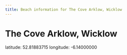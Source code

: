 ```yaml
---
title: Beach information for The Cove Arklow, Wicklow
---
```

# The Cove Arklow, Wicklow 

<div class="location-info">latitude: 52.81883715 longitude: -6.14000000</div>
<div></div>
